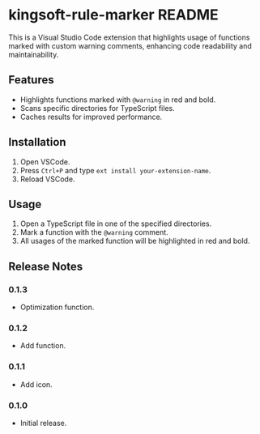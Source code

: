 # kingsoft-rule-marker README

This is a Visual Studio Code extension that highlights usage of functions marked with custom warning comments, enhancing code readability and maintainability.

## Features

- Highlights functions marked with `@warning` in red and bold.
- Scans specific directories for TypeScript files.
- Caches results for improved performance.

## Installation

1. Open VSCode.
2. Press `Ctrl+P` and type `ext install your-extension-name`.
3. Reload VSCode.

## Usage

1. Open a TypeScript file in one of the specified directories.
2. Mark a function with the `@warning` comment.
3. All usages of the marked function will be highlighted in red and bold.

## Release Notes

### 0.1.3

- Optimization function.

### 0.1.2

- Add function.

### 0.1.1

- Add icon.

### 0.1.0

- Initial release.
